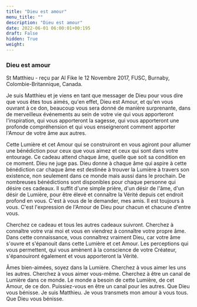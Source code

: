 ```yaml
---
title: "Dieu est amour"
menu_title: ""
description: "Dieu est amour"
date: 2022-06-01 06:00:01+00:195
draft: False
hidden: True
weight:
---
```

### Dieu est amour

St Matthieu - reçu par Al Fike le 12 Novembre 2017, FUSC, Burnaby, Colombie-Britannique, Canada.

Je suis Matthieu et je viens en tant que messager de Dieu pour vous dire que vous êtes tous aimés, qu'en effet, Dieu est Amour, et qu'en vous ouvrant à ce don, beaucoup vous sera donné de manière surprenante, dans de merveilleux événements au sein de votre vie qui vous apporteront l'inspiration, qui vous apporteront la sagesse, qui vous apporteront une profonde compréhension et qui vous enseigneront comment apporter l'Amour de votre âme aux autres.

Cette Lumière et cet Amour qui se construiront en vous agiront pour allumer une bénédiction pour ceux que vous aimez et ceux qui sont dans votre entourage. Ce cadeau attend chaque âme, quelle que soit sa condition en ce moment. Dieu ne juge pas. Dieu donne à chaque âme qui aspire à cette bénédiction car chaque âme est destinée à trouver la Lumière à travers son existence, non seulement dans ce monde mais aussi dans le prochain. De nombreuses bénédictions sont disponibles pour chaque personne qui désire ces cadeaux. Il suffit d'une simple prière, d'un désir de l'âme, d'un désir de Lumière, pour être élevé et connaître la Vérité depuis cet endroit profond en vous. C'est à vous de le demander, mes amis. Il est toujours à vous. C'est l'expression de l'Amour de Dieu pour chacun et chacune d'entre vous.

Cherchez ce cadeau et tous les autres cadeaux suivront. Cherchez à connaître votre vrai moi et vous en viendrez à connaître votre propre âme. Dans cette connaissance, vous connaîtrez vraiment Dieu, car votre âme s'ouvre et s'épanouit dans cette Lumière et cet Amour. Les perceptions qui vous permettent, qui vous amènent à la conscience de votre Créateur, s'épanouiront également et vous apporteront la Vérité.

Âmes bien-aimées, soyez dans la Lumière. Cherchez à vous aimer les uns les autres. Cherchez à vous aimer vous-même. Cherchez à être un canal de Lumière dans ce monde. Le monde a besoin de cette Lumière, de cet Amour, de ce don. Puissiez-vous en être un canal pour les autres. Que Dieu vous bénisse. Je suis Matthieu. Je vous transmets mon amour à vous tous. Que Dieu vous bénisse.
